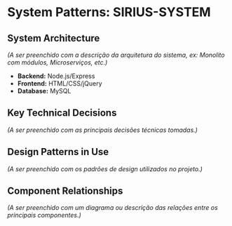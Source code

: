 # System Patterns: SIRIUS-SYSTEM

## System Architecture

*(A ser preenchido com a descrição da arquitetura do sistema, ex: Monolito com módulos, Microserviços, etc.)*

*   **Backend:** Node.js/Express
*   **Frontend:** HTML/CSS/jQuery
*   **Database:** MySQL

## Key Technical Decisions

*(A ser preenchido com as principais decisões técnicas tomadas.)*

## Design Patterns in Use

*(A ser preenchido com os padrões de design utilizados no projeto.)*

## Component Relationships

*(A ser preenchido com um diagrama ou descrição das relações entre os principais componentes.)* 